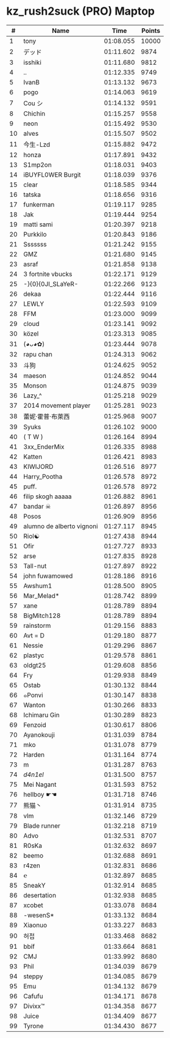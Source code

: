 # kz_rush2suck (PRO) Maptop

|  # | Name | Time | Points |
|-------------- | -------------- | -------------- | -------------- | 
| 1 | tony | 01:08.055 | 10000 | 
| 2 | デッド | 01:11.602 | 9874 | 
| 3 | isshiki | 01:11.680 | 9812 | 
| 4 | .. | 01:12.335 | 9749 | 
| 5 | IvanB | 01:13.132 | 9673 | 
| 6 | pogo | 01:14.063 | 9619 | 
| 7 | Cou シ | 01:14.132 | 9591 | 
| 8 | Chichin | 01:15.257 | 9558 | 
| 9 | neon | 01:15.492 | 9530 | 
| 10 | alves | 01:15.507 | 9502 | 
| 11 | 今生-Lzd | 01:15.882 | 9472 | 
| 12 | honza | 01:17.891 | 9432 | 
| 13 | S1mp2on | 01:18.031 | 9403 | 
| 14 | iBUYFL0WER Burgit | 01:18.039 | 9376 | 
| 15 | clear | 01:18.585 | 9344 | 
| 16 | tatska | 01:18.656 | 9316 | 
| 17 | funkerman | 01:19.117 | 9285 | 
| 18 | Jak | 01:19.444 | 9254 | 
| 19 | matti sami | 01:20.397 | 9218 | 
| 20 | Purkkilo | 01:20.843 | 9186 | 
| 21 | Sssssss | 01:21.242 | 9155 | 
| 22 | GMZ | 01:21.680 | 9145 | 
| 23 | asraf | 01:21.858 | 9138 | 
| 24 | 3 fortnite vbucks | 01:22.171 | 9129 | 
| 25 | -}{0}{0JI_SLaYeR- | 01:22.266 | 9123 | 
| 26 | dekaa | 01:22.444 | 9116 | 
| 27 | LEWLY | 01:22.593 | 9109 | 
| 28 | FFM | 01:23.000 | 9099 | 
| 29 | cloud | 01:23.141 | 9092 | 
| 30 | közel | 01:23.313 | 9085 | 
| 31 | (◕ᴗ◕✿) | 01:23.444 | 9078 | 
| 32 | rapu chan | 01:24.313 | 9062 | 
| 33 | 斗狗 | 01:24.625 | 9052 | 
| 34 | maeson | 01:24.852 | 9044 | 
| 35 | Monson | 01:24.875 | 9039 | 
| 36 | Lazy_^ | 01:25.218 | 9029 | 
| 37 | 2014 movement player | 01:25.281 | 9023 | 
| 38 | 蕾妮·霍普·布萊西 | 01:25.968 | 9007 | 
| 39 | Syuks | 01:26.102 | 9000 | 
| 40 | ( T W ) | 01:26.164 | 8994 | 
| 41 | 3xx_EnderMix | 01:26.335 | 8988 | 
| 42 | Katten | 01:26.421 | 8983 | 
| 43 | KIWIJORD | 01:26.516 | 8977 | 
| 44 | Harry_Pootha | 01:26.578 | 8972 | 
| 45 | puff. | 01:26.578 | 8972 | 
| 46 | filip skogh aaaaa | 01:26.882 | 8961 | 
| 47 | bandar ☠ | 01:26.897 | 8956 | 
| 48 | Posos | 01:26.909 | 8956 | 
| 49 | alumno de alberto vignoni | 01:27.117 | 8945 | 
| 50 | Riol☯ | 01:27.438 | 8944 | 
| 51 | Ofir | 01:27.727 | 8933 | 
| 52 | arse | 01:27.835 | 8928 | 
| 53 | Tall-nut | 01:27.897 | 8922 | 
| 54 | john fuwamowed | 01:28.186 | 8916 | 
| 55 | Awshum1 | 01:28.500 | 8905 | 
| 56 | Mar_Melad* | 01:28.742 | 8899 | 
| 57 | xane | 01:28.789 | 8894 | 
| 58 | BigMitch128 | 01:28.789 | 8894 | 
| 59 | rainstorm | 01:29.156 | 8883 | 
| 60 | Avt = D | 01:29.180 | 8877 | 
| 61 | Nessie | 01:29.296 | 8867 | 
| 62 | plastyc | 01:29.578 | 8861 | 
| 63 | oldgt25 | 01:29.608 | 8856 | 
| 64 | Fry | 01:29.938 | 8849 | 
| 65 | Ostab | 01:30.132 | 8844 | 
| 66 | ๑Ponvi | 01:30.147 | 8838 | 
| 67 | Wanton | 01:30.266 | 8833 | 
| 68 | Ichimaru Gin | 01:30.289 | 8823 | 
| 69 | Fenzoid | 01:30.617 | 8806 | 
| 70 | Ayanokouji | 01:31.039 | 8784 | 
| 71 | mko | 01:31.078 | 8779 | 
| 72 | Harden | 01:31.164 | 8774 | 
| 73 | m | 01:31.287 | 8763 | 
| 74 | _d4n1el_ | 01:31.500 | 8757 | 
| 75 | Mei Nagant | 01:31.593 | 8752 | 
| 76 | hellboy ☛☚ | 01:31.718 | 8746 | 
| 77 | 熊猫丶 | 01:31.914 | 8735 | 
| 78 | vlm | 01:32.146 | 8729 | 
| 79 | Blade runner | 01:32.218 | 8719 | 
| 80 | Advo | 01:32.531 | 8707 | 
| 81 | R0sKa | 01:32.632 | 8697 | 
| 82 | beemo | 01:32.688 | 8691 | 
| 83 | r4zen | 01:32.831 | 8686 | 
| 84 | ℮ | 01:32.897 | 8685 | 
| 85 | SneakY | 01:32.914 | 8685 | 
| 86 | desertation | 01:32.938 | 8685 | 
| 87 | xcobet | 01:33.078 | 8684 | 
| 88 | -wesenS* | 01:33.132 | 8684 | 
| 89 | Xiaonuo | 01:33.227 | 8683 | 
| 90 | 허접 | 01:33.468 | 8682 | 
| 91 | b⁧⁧bíf | 01:33.664 | 8681 | 
| 92 | CMJ | 01:33.992 | 8680 | 
| 93 | Phil | 01:34.039 | 8679 | 
| 94 | steppy | 01:34.085 | 8679 | 
| 95 | Emu | 01:34.132 | 8679 | 
| 96 | Cafufu | 01:34.171 | 8678 | 
| 97 | Divixx™ | 01:34.358 | 8677 | 
| 98 | Juice | 01:34.409 | 8677 | 
| 99 | Tyrone | 01:34.430 | 8677 | 

